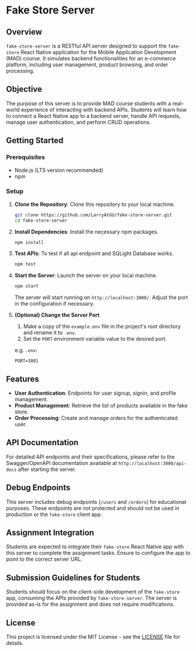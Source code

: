 # Fake Store Server

## Overview

`fake-store-server` is a RESTful API server designed to support the `fake-store` React Native application for the Mobile Application Development (MAD) course. It simulates backend functionalities for an e-commerce platform, including user management, product browsing, and order processing.

## Objective

The purpose of this server is to provide MAD course students with a real-world experience of interacting with backend APIs. Students will learn how to connect a React Native app to a backend server, handle API requests, manage user authentication, and perform CRUD operations.

## Getting Started

### Prerequisites

- Node.js (LTS version recommended)
- npm

### Setup

1. **Clone the Repository**: Clone this repository to your local machine.

   ```bash
   git clone https://github.com/LarryAtGU/fake-store-server.git
   cd fake-store-server
   ```

2. **Install Dependencies**: Install the necessary npm packages.

   ```bash
   npm install
   ```

3. **Test APIs**: To test if all api endpoint and SQLight Database works.

   ```bash
   npm test
   ```

4. **Start the Server**: Launch the server on your local machine.

   ```bash
   npm start
   ```

   The server will start running on `http://localhost:3000/`. Adjust the port in the configuration if necessary.

5. **(Optional) Change the Server Port**

    1. Make a copy of the `example.env` file in the project's root directory and rename it to `.env`.
    2. Set the `PORT` environment variable value to the desired port.

    e.g.
    `.env`:

    ```env
    PORT=3001
    ```

## Features

- **User Authentication**: Endpoints for user signup, signin, and profile management.
- **Product Management**: Retrieve the list of products available in the fake store.
- **Order Processing**: Create and manage orders for the authenticated user.

## API Documentation

For detailed API endpoints and their specifications, please refer to the Swagger/OpenAPI documentation available at `http://localhost:3000/api-docs` after starting the server.

## Debug Endpoints

This server includes debug endpoints (`/users` and `/orders`) for educational purposes. These endpoints are not protected and should not be used in production or the `fake-store` client app.

## Assignment Integration

Students are expected to integrate their `fake-store` React Native app with this server to complete the assignment tasks. Ensure to configure the app to point to the correct server URL.

## Submission Guidelines for Students

Students should focus on the client-side development of the `fake-store` app, consuming the APIs provided by `fake-store-server`. The server is provided as-is for the assignment and does not require modifications.

## License

This project is licensed under the MIT License - see the [LICENSE](./LICENSE) file for details.
